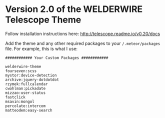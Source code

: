 # Version 2.0 of the WELDERWIRE Telescope Theme

Follow installation instructions here: http://telescope.readme.io/v0.20/docs

Add the theme and any other required packages to your `/.meteor/packages` file. For example, this is what I use:

```
############ Your Custom Packages ############

welderwire-theme
fourseven:scss
mystor:device-detection
archive:jquery-dotdotdot
rzymek:fullcalendar
cwohlman:pickadate
mizzao:user-status
fastclick
msavin:mongol
percolate:intercom
matteodem:easy-search
```